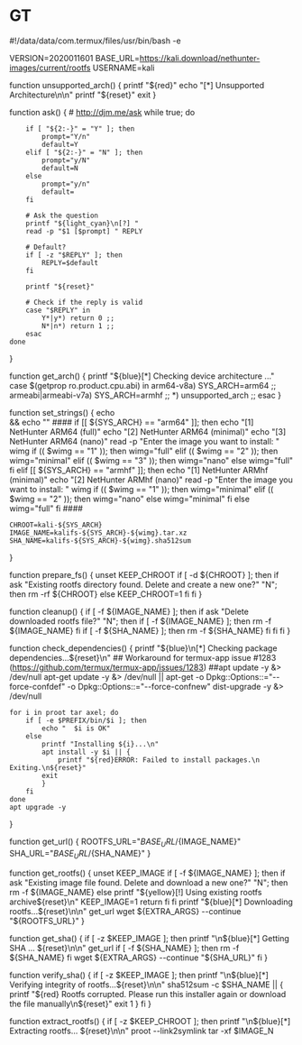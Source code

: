 # GT

#!/data/data/com.termux/files/usr/bin/bash -e

VERSION=2020011601
BASE_URL=https://kali.download/nethunter-images/current/rootfs
USERNAME=kali



function unsupported_arch() {
    printf "${red}"
    echo "[*] Unsupported Architecture\n\n"
    printf "${reset}"
    exit
}

function ask() {
    # http://djm.me/ask
    while true; do

        if [ "${2:-}" = "Y" ]; then
            prompt="Y/n"
            default=Y
        elif [ "${2:-}" = "N" ]; then
            prompt="y/N"
            default=N
        else
            prompt="y/n"
            default=
        fi

        # Ask the question
        printf "${light_cyan}\n[?] "
        read -p "$1 [$prompt] " REPLY

        # Default?
        if [ -z "$REPLY" ]; then
            REPLY=$default
        fi

        printf "${reset}"

        # Check if the reply is valid
        case "$REPLY" in
            Y*|y*) return 0 ;;
            N*|n*) return 1 ;;
        esac
    done
}

function get_arch() {
    printf "${blue}[*] Checking device architecture ..."
    case $(getprop ro.product.cpu.abi) in
        arm64-v8a)
            SYS_ARCH=arm64
            ;;
        armeabi|armeabi-v7a)
            SYS_ARCH=armhf
            ;;
        *)
            unsupported_arch
            ;;
    esac
}

function set_strings() {
    echo \
    && echo "" 
    ####
    if [[ ${SYS_ARCH} == "arm64" ]];
    then
        echo "[1] NetHunter ARM64 (full)"
        echo "[2] NetHunter ARM64 (minimal)"
        echo "[3] NetHunter ARM64 (nano)"
        read -p "Enter the image you want to install: " wimg
        if (( $wimg == "1" ));
        then
            wimg="full"
        elif (( $wimg == "2" ));
        then
            wimg="minimal"
        elif (( $wimg == "3" ));
        then
            wimg="nano"
        else
            wimg="full"
        fi
    elif [[ ${SYS_ARCH} == "armhf" ]];
    then
        echo "[1] NetHunter ARMhf (minimal)"
        echo "[2] NetHunter ARMhf (nano)"
        read -p "Enter the image you want to install: " wimg
        if (( $wimg == "1" ));
        then
            wimg="minimal"
        elif (( $wimg == "2" ));
        then
            wimg="nano"
        else
            wimg="minimal"
        fi
        else
        wimg="full"
    fi
    ####


    CHROOT=kali-${SYS_ARCH}
    IMAGE_NAME=kalifs-${SYS_ARCH}-${wimg}.tar.xz
    SHA_NAME=kalifs-${SYS_ARCH}-${wimg}.sha512sum
}    

function prepare_fs() {
    unset KEEP_CHROOT
    if [ -d ${CHROOT} ]; then
        if ask "Existing rootfs directory found. Delete and create a new one?" "N"; then
            rm -rf ${CHROOT}
        else
            KEEP_CHROOT=1
        fi
    fi
} 

function cleanup() {
    if [ -f ${IMAGE_NAME} ]; then
        if ask "Delete downloaded rootfs file?" "N"; then
	    if [ -f ${IMAGE_NAME} ]; then
                rm -f ${IMAGE_NAME}
	    fi
	    if [ -f ${SHA_NAME} ]; then
                rm -f ${SHA_NAME}
	    fi
        fi
    fi
} 

function check_dependencies() {
    printf "${blue}\n[*] Checking package dependencies...${reset}\n"
    ## Workaround for termux-app issue #1283 (https://github.com/termux/termux-app/issues/1283)
    ##apt update -y &> /dev/null
    apt-get update -y &> /dev/null || apt-get -o Dpkg::Options::="--force-confdef" -o Dpkg::Options::="--force-confnew" dist-upgrade -y &> /dev/null

    for i in proot tar axel; do
        if [ -e $PREFIX/bin/$i ]; then
            echo "  $i is OK"
        else
            printf "Installing ${i}...\n"
            apt install -y $i || {
                printf "${red}ERROR: Failed to install packages.\n Exiting.\n${reset}"
	        exit
            }
        fi
    done
    apt upgrade -y
}


function get_url() {
    ROOTFS_URL="${BASE_URL}/${IMAGE_NAME}"
    SHA_URL="${BASE_URL}/${SHA_NAME}"
}

function get_rootfs() {
    unset KEEP_IMAGE
    if [ -f ${IMAGE_NAME} ]; then
        if ask "Existing image file found. Delete and download a new one?" "N"; then
            rm -f ${IMAGE_NAME}
        else
            printf "${yellow}[!] Using existing rootfs archive${reset}\n"
            KEEP_IMAGE=1
            return
        fi
    fi
    printf "${blue}[*] Downloading rootfs...${reset}\n\n"
    get_url
    wget ${EXTRA_ARGS} --continue "${ROOTFS_URL}"
}

function get_sha() {
    if [ -z $KEEP_IMAGE ]; then
        printf "\n${blue}[*] Getting SHA ... ${reset}\n\n"
        get_url
        if [ -f ${SHA_NAME} ]; then
            rm -f ${SHA_NAME}
        fi
        wget ${EXTRA_ARGS} --continue "${SHA_URL}"
    fi
}

function verify_sha() {
    if [ -z $KEEP_IMAGE ]; then
        printf "\n${blue}[*] Verifying integrity of rootfs...${reset}\n\n"
        sha512sum -c $SHA_NAME || {
            printf "${red} Rootfs corrupted. Please run this installer again or download the file manually\n${reset}"
            exit 1
        }
    fi
}

function extract_rootfs() {
    if [ -z $KEEP_CHROOT ]; then
        printf "\n${blue}[*] Extracting rootfs... ${reset}\n\n"
        proot --link2symlink tar -xf $IMAGE_N

